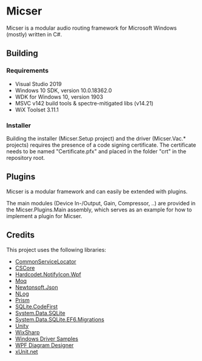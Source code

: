 # MicserMicser is a modular audio routing framework for Microsoft Windows (mostly) written in C#.## Building### Requirements* Visual Studio 2019 * Windows 10 SDK, version 10.0.18362.0 * WDK for Windows 10, version 1903 * MSVC v142 build tools & spectre-mitigated libs (v14.21)* WiX Toolset 3.11.1### InstallerBuilding the installer (Micser.Setup project) and the driver (Micser.Vac.* projects) requires the presence of a code signing certificate.The certificate needs to be named "Certificate.pfx" and placed in the folder "crt" in the repository root.## PluginsMicser is a modular framework and can easily be extended with plugins.The main modules (Device In-/Output, Gain, Compressor, ..) are provided in the Micser.Plugins.Main assembly, which serves as an example for how to implement a plugin for Micser.## CreditsThis project uses the following libraries:* [CommonServiceLocator](https://github.com/unitycontainer/commonservicelocator)* [CSCore](https://github.com/filoe/cscore)* [Hardcodet.NotifyIcon.Wpf](http://www.hardcodet.net/wpf-notifyicon)* [Moq](https://github.com/moq/moq4)* [Newtonsoft.Json](https://www.newtonsoft.com/json)* [NLog](https://nlog-project.org/)* [Prism](https://github.com/PrismLibrary/Prism)* [SQLite.CodeFirst](https://github.com/msallin/SQLiteCodeFirst)* [System.Data.SQLite](https://system.data.sqlite.org/index.html/doc/trunk/www/index.wiki)* [System.Data.SQLite.EF6.Migrations](https://github.com/bubibubi/db2ef6migrations)* [Unity](https://github.com/unitycontainer/unity)* [WixSharp](https://github.com/oleg-shilo/wixsharp)* [Windows Driver Samples](https://github.com/Microsoft/Windows-driver-samples)* [WPF Diagram Designer](https://www.codeproject.com/Articles/22952/WPF-Diagram-Designer-Part-1)* [xUnit.net](https://github.com/xunit/xunit)